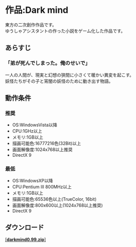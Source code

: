 作品:Dark mind
======================

東方の二次創作作品です。  
ゆうしゃアシスタントの作った小説をゲーム化した作品です。  

あらすじ
-------

### 「弟が死んでしまった。俺のせいで」

一人の人間が、現実と幻想の狭間に小さくて暖かい異変を起こす。  
妖怪たちがその子と宵闇の妖怪のために動き出す物語。  

動作条件
-------
### 推奨
- OS:WindowsVista以降
- CPU:1GHz以上
- メモリ:1GB以上
- 描画可能色:16777216色(32Bit)以上
- 画面解像度:1024x768以上推奨
- DirectX 9

### 最低
- OS:WindowsXP以降
- CPU:Pentium III 800MHz以上
- メモリ:1GB以上
- 描画可能色:65536色以上(TrueColor, 16bit)
- 画面解像度:800x600以上(1024x768以上推奨)
- DirectX 9

ダウンロード
-----------


[[**darkmind0.99.zip**]](download.php?next=https://www.dropbox.com/s/wh8lxfv792np1ob/darkmind0.99.zip?dl=0&file=darkmind0.99.zip)

